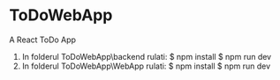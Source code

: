 # ToDoWebApp
A React ToDo App
1. In folderul ToDoWebApp\backend rulati:
$ npm install
$ npm run dev
2. In folderul ToDoWebApp\WebApp rulati:
$ npm install
$ npm run dev
